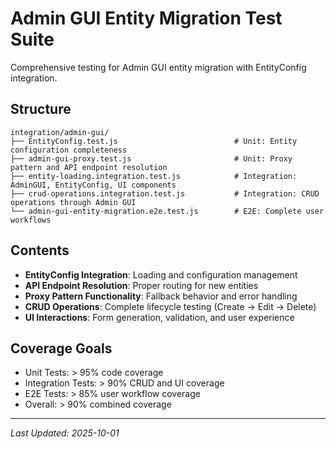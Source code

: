 # Admin GUI Entity Migration Test Suite

Comprehensive testing for Admin GUI entity migration with EntityConfig integration.

## Structure

```
integration/admin-gui/
├── EntityConfig.test.js                          # Unit: Entity configuration completeness
├── admin-gui-proxy.test.js                       # Unit: Proxy pattern and API endpoint resolution
├── entity-loading.integration.test.js            # Integration: AdminGUI, EntityConfig, UI components
├── crud-operations.integration.test.js           # Integration: CRUD operations through Admin GUI
└── admin-gui-entity-migration.e2e.test.js        # E2E: Complete user workflows
```

## Contents

- **EntityConfig Integration**: Loading and configuration management
- **API Endpoint Resolution**: Proper routing for new entities
- **Proxy Pattern Functionality**: Fallback behavior and error handling
- **CRUD Operations**: Complete lifecycle testing (Create → Edit → Delete)
- **UI Interactions**: Form generation, validation, and user experience

## Coverage Goals

- Unit Tests: > 95% code coverage
- Integration Tests: > 90% CRUD and UI coverage
- E2E Tests: > 85% user workflow coverage
- Overall: > 90% combined coverage

---

_Last Updated: 2025-10-01_
